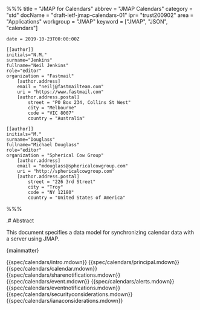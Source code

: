 %%%
    title = "JMAP for Calendars"
    abbrev = "JMAP Calendars"
    category = "std"
    docName = "draft-ietf-jmap-calendars-01"
    ipr= "trust200902"
    area = "Applications"
    workgroup = "JMAP"
    keyword = ["JMAP", "JSON", "calendars"]

    date = 2019-10-23T00:00:00Z

    [[author]]
    initials="N.M."
    surname="Jenkins"
    fullname="Neil Jenkins"
    role="editor"
    organization = "Fastmail"
        [author.address]
        email = "neilj@fastmailteam.com"
        uri = "https://www.fastmail.com"
        [author.address.postal]
            street = "PO Box 234, Collins St West"
            city = "Melbourne"
            code = "VIC 8007"
            country = "Australia"

    [[author]]
    initials="M."
    surname="Douglass"
    fullname="Michael Douglass"
    role="editor"
    organization = "Spherical Cow Group"
        [author.address]
        email = "mdouglass@sphericalcowgroup.com"
        uri = "http://sphericalcowgroup.com"
        [author.address.postal]
            street = "226 3rd Street"
            city = "Troy"
            code = "NY 12180"
            country = "United States of America"
%%%

.# Abstract

This document specifies a data model for synchronizing calendar data with a server using JMAP.

{mainmatter}

{{spec/calendars/intro.mdown}}
{{spec/calendars/principal.mdown}}
{{spec/calendars/calendar.mdown}}
{{spec/calendars/sharenotifications.mdown}}
{{spec/calendars/event.mdown}}
{{spec/calendars/alerts.mdown}}
{{spec/calendars/eventnotifications.mdown}}
{{spec/calendars/securityconsiderations.mdown}}
{{spec/calendars/ianaconsiderations.mdown}}
